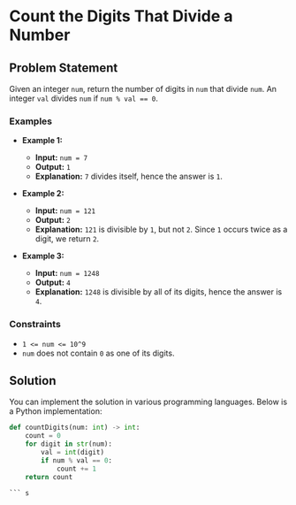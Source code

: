# Count the Digits That Divide a Number

## Problem Statement

Given an integer `num`, return the number of digits in `num` that divide `num`. An integer `val` divides `num` if `num % val == 0`.

### Examples

- **Example 1:**
  - **Input:** `num = 7`
  - **Output:** `1`
  - **Explanation:** `7` divides itself, hence the answer is `1`.

- **Example 2:**
  - **Input:** `num = 121`
  - **Output:** `2`
  - **Explanation:** `121` is divisible by `1`, but not `2`. Since `1` occurs twice as a digit, we return `2`.

- **Example 3:**
  - **Input:** `num = 1248`
  - **Output:** `4`
  - **Explanation:** `1248` is divisible by all of its digits, hence the answer is `4`.

### Constraints

- `1 <= num <= 10^9`
- `num` does not contain `0` as one of its digits.

## Solution

You can implement the solution in various programming languages. Below is a Python implementation:

```python
def countDigits(num: int) -> int:
    count = 0
    for digit in str(num):
        val = int(digit)
        if num % val == 0:
            count += 1
    return count

``` s
